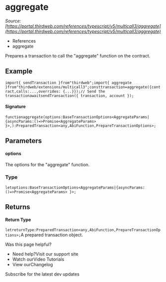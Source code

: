 # aggregate

*Source: [https://portal.thirdweb.com/references/typescript/v5/multicall3/aggregate](https://portal.thirdweb.com/references/typescript/v5/multicall3/aggregate)*

* References
* aggregate

Prepares a transaction to call the "aggregate" function on the contract.

## Example

`import{ sendTransaction }from"thirdweb";import{ aggregate }from"thirdweb/extensions/multicall3";consttransaction=aggregate({contract,calls:...,overrides: {...}});// Send the transactionawaitsendTransaction({ transaction, account });`
#### Signature

`functionaggregate(options:BaseTransactionOptions<AggregateParams|{asyncParams:()=>Promise<AggregateParams> }>,):PreparedTransaction<any,AbiFunction,PrepareTransactionOptions>;`
## Parameters

#### options

The options for the "aggregate" function.

### Type

`letoptions:BaseTransactionOptions<AggregateParams|{asyncParams:()=>Promise<AggregateParams> }>;`
## Returns

#### Return Type

`letreturnType:PreparedTransaction<any,AbiFunction,PrepareTransactionOptions>;`A prepared transaction object.

Was this page helpful?

* Need help?Visit our support site
* Watch ourVideo Tutorials
* View ourChangelog

Subscribe for the latest dev updates

